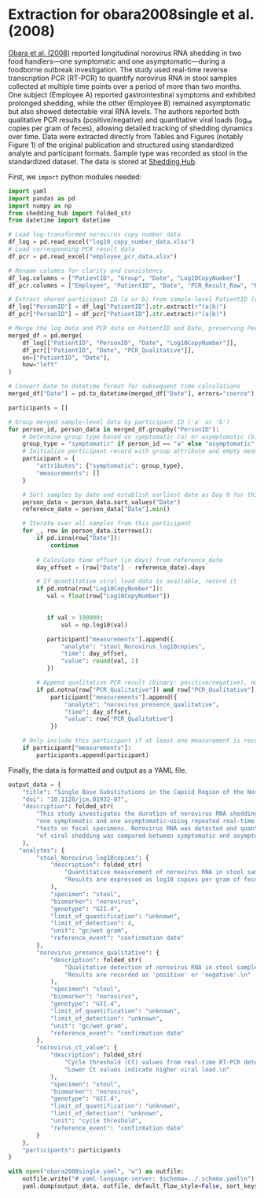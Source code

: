 # Extraction for obara2008single et al. (2008)

[Obara et al. (2008)](https://journals.asm.org/doi/10.1128/jcm.01932-07) reported longitudinal norovirus RNA shedding in two food handlers—one symptomatic and one asymptomatic—during a foodborne outbreak investigation. The study used real-time reverse transcription PCR (RT-PCR) to quantify norovirus RNA in stool samples collected at multiple time points over a period of more than two months. One subject (Employee A) reported gastrointestinal symptoms and exhibited prolonged shedding, while the other (Employee B) remained asymptomatic but also showed detectable viral RNA levels. The authors reported both qualitative PCR results (positive/negative) and quantitative viral loads (log₁₀ copies per gram of feces), allowing detailed tracking of shedding dynamics over time. Data were extracted directly from Tables and Figures (notably Figure 1) of the original publication and structured using standardized analyte and participant formats. Sample type was recorded as stool in the standardized dataset. The data is stored at [Shedding Hub](https://github.com/shedding-hub/shedding-hub/tree/main/data/obara2008single).

First, we `import` python modules needed:
```python
import yaml
import pandas as pd
import numpy as np
from shedding_hub import folded_str
from datetime import datetime
```
```python
# Load log-transformed norovirus copy number data
df_log = pd.read_excel("log10_copy_number_data.xlsx")
# Load corresponding PCR result data
df_pcr = pd.read_excel("employee_pcr_data.xlsx")

# Rename columns for clarity and consistency
df_log.columns = ["PatientID", "Group", "Date", "Log10CopyNumber"]
df_pcr.columns = ["Employee", "PatientID", "Date", "PCR_Result_Raw", "PCR_Value", "PCR_Qualitative"]

# Extract shared participant ID (a or b) from sample-level PatientID (e.g., a-1, b-3)
df_log["PersonID"] = df_log["PatientID"].str.extract(r"(a|b)")
df_pcr["PersonID"] = df_pcr["PatientID"].str.extract(r"(a|b)")

# Merge the log data and PCR data on PatientID and Date, preserving PersonID from df_log
merged_df = pd.merge(
    df_log[["PatientID", "PersonID", "Date", "Log10CopyNumber"]],
    df_pcr[["PatientID", "Date", "PCR_Qualitative"]],
    on=["PatientID", "Date"],
    how="left"
)

# Convert Date to datetime format for subsequent time calculations
merged_df["Date"] = pd.to_datetime(merged_df["Date"], errors="coerce")
```

```python
participants = []

# Group merged sample-level data by participant ID ('a' or 'b')
for person_id, person_data in merged_df.groupby("PersonID"):
    # Determine group type based on symptomatic (a) or asymptomatic (b)
    group_type = "symptomatic" if person_id == "a" else "asymptomatic"
    # Initialize participant record with group attribute and empty measurement list
    participant = {
        "attributes": {"symptomatic": group_type},
        "measurements": []
    }

    # Sort samples by date and establish earliest date as Day 0 for this participant
    person_data = person_data.sort_values("Date")
    reference_date = person_data["Date"].min()

    # Iterate over all samples from this participant
    for _, row in person_data.iterrows():
        if pd.isna(row["Date"]):
            continue 
 
        # Calculate time offset (in days) from reference_date
        day_offset = (row["Date"] - reference_date).days

        # If quantitative viral load data is available, record it
        if pd.notna(row["Log10CopyNumber"]):
           val = float(row["Log10CopyNumber"])

   
           if val > 100000:  
               val = np.log10(val)

           participant["measurements"].append({
               "analyte": "stool_Norovirus_log10copies",
               "time": day_offset,
               "value": round(val, 2)
           })

        # Append qualitative PCR result (binary: positive/negative), not subject to log10 transformation
        if pd.notna(row["PCR_Qualitative"]) and row["PCR_Qualitative"] in ["positive", "negative"]:
            participant["measurements"].append({
                "analyte": "norovirus_presence_qualitative",
                "time": day_offset,
                "value": row["PCR_Qualitative"]
            })

    # Only include this participant if at least one measurement is recorded
    if participant["measurements"]:
        participants.append(participant)
```

Finally, the data is formatted and output as a YAML file.
```python
output_data = {
    "title": "Single Base Substitutions in the Capsid Region of the Norovirus Genome during Viral Shedding in Cases of Infection in Areas Where Norovirus Infection Is Endemic",
    "doi": "10.1128/jcm.01932-07",
    "description": folded_str(
        "This study investigates the duration of norovirus RNA shedding in two food handlers—"
        "one symptomatic and one asymptomatic—using repeated real-time reverse transcription-PCR "
        "tests on fecal specimens. Norovirus RNA was detected and quantified over time, and the duration "
        "of viral shedding was compared between symptomatic and asymptomatic individuals.\n"
    ),
   "analytes": {
        "stool_Norovirus_log10copies": {
            "description": folded_str(
                "Quantitative measurement of norovirus RNA in stool samples using real-time RT-PCR. "
                "Results are expressed as log10 copies per gram of feces.\n"
            ),
            "specimen": "stool",
            "biomarker": "norovirus",
            "genotype": "GII.4",
            "limit_of_quantification": "unknown",
            "limit_of_detection": 4,
            "unit": "gc/wet gram",
            "reference_event": "confirmation date"
        },
        "norovirus_presence_qualitative": {
            "description": folded_str(
                "Qualitative detection of norovirus RNA in stool samples using real-time RT-PCR. "
                "Results are recorded as 'positive' or 'negative'.\n"
            ),
            "specimen": "stool",
            "biomarker": "norovirus",
            "genotype": "GII.4",
            "limit_of_quantification": "unknown",
            "limit_of_detection": "unknown",
            "unit": "gc/wet gram",
            "reference_event": "confirmation date"
        },
        "norovirus_ct_value": {
            "description": folded_str(
                "Cycle threshold (Ct) values from real-time RT-PCR detection of norovirus RNA in stool samples. "
                "Lower Ct values indicate higher viral load.\n"
            ),
            "specimen": "stool",
            "biomarker": "norovirus",
            "genotype": "GII.4",
            "limit_of_quantification": "unknown",
            "limit_of_detection": "unknown",
            "unit": "cycle threshold",
            "reference_event": "confirmation date"
        }
    },
    "participants": participants
}

with open("obara2008single.yaml", "w") as outfile:
    outfile.write("# yaml-language-server: $schema=../.schema.yaml\n")
    yaml.dump(output_data, outfile, default_flow_style=False, sort_keys=False)
```

